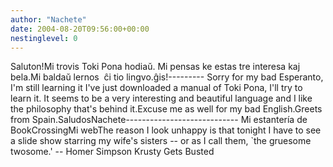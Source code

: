 ```yaml
---
author: "Nachete"
date: 2004-08-20T09:56:00+00:00
nestinglevel: 0
---
```

Saluton!Mi trovis Toki Pona hodiaŭ. Mi pensas ke estas tre interesa kaj bela.Mi baldaŭ lernos  ĉi tio lingvo.ĝis!---------
Sorry for my bad Esperanto, I'm still learning it I've just downloaded a manual of Toki Pona, I'll try to learn it. It seems to be a very interesting and beautiful language and I like the philosophy that's behind it.Excuse me as well for my bad English.Greets from Spain.SaludosNachete----------------------------
Mi estantería de BookCrossingMi webThe reason I look unhappy is that tonight I have to see a slide show starring my wife's sisters --
 or as I call them, \`the gruesome twosome.' --
 Homer Simpson Krusty Gets Busted